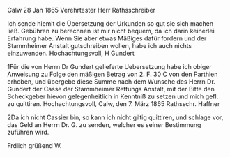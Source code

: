  Calw 28 Jan 1865
Verehrtester Herr Rathsschreiber

Ich sende hiemit die Übersetzung der Urkunden so gut sie sich machen ließ. Gebühren zu berechnen ist mir nicht bequem, da ich darin keinerlei Erfahrung habe. Wenn Sie aber etwas Mäßiges dafür fordern und der Stammheimer Anstalt gutschreiben wollen, habe ich auch nichts einzuwenden. 
 Hochachtungsvoll,
 H Gundert



1Für die von Herrn Dr Gundert gelieferte Uebersetzung habe ich obiger Anweisung zu Folge den mäßigen Betrag von 2. F. 30 C von den Parthien erhoben, und übergebe diese Summe nach dem Wunsche des Herrn Dr. Gundert der Casse der Stammheimer Rettungs Anstalt, mit der Bitte den Scheckgeber hievon gelegenheitlich in Kenntniß zu setzen und mich gefl. zu quittiren. 
 Hochachtungsvoll,
 Calw, den 7. März 1865
 Rathsschr. Haffner


2Da ich nicht Cassier bin, so kann ich nicht giltig quittiren, und schlage vor, das Geld an Herrn Dr. G. zu senden, welcher es seiner Bestimmung zuführen wird.

 Frdlich grüßend
 W.
